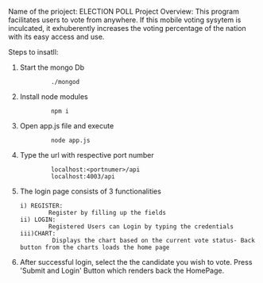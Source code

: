 Name of the prioject: ELECTION POLL
Project Overview: This program facilitates users to vote from anywhere. If this mobile voting sysytem is inculcated, it exhuberently increases the voting percentage of the nation with its easy access and use.

<!-- A list of files included:                
                -config
                    -config.js [To set up the database connection]
                -model
                    -Consists of the database structures               s               
                -views
                    -Consists of the webpage designs
                -app.js [Executable Program]
                -README.md [Information file] -->

Steps to insatll:
1.  Start the mongo Db
~~~ 
            ./mongod
~~~

2.  Install node modules
~~~
            npm i
~~~

3.  Open app.js file and execute
~~~
            node app.js
~~~

4.  Type the url with respective port number
~~~
            localhost:<portnumer>/api
            localhost:4003/api
~~~

5.  The login page consists of 3 functionalities

        i) REGISTER:
                Register by filling up the fields
        ii) LOGIN:
                Registered Users can Login by typing the credentials
        iii)CHART:
                 Displays the chart based on the current vote status- Back button from the charts loads the home page

6.  After successful login, select the the candidate you wish to vote. Press 'Submit and Login'            Button which renders back the HomePage.